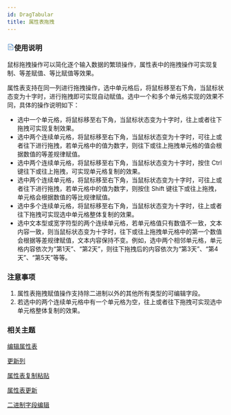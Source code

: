 ```yaml
---
id: DragTabular
title: 属性表拖拽
---
```

### ![](../../img/read.gif)使用说明

鼠标拖拽操作可以简化逐个输入数据的繁琐操作，属性表中的拖拽操作可实现复制、等差赋值、等比赋值等效果。

属性表支持在同一列进行拖拽操作，选中单元格后，将鼠标移至右下角，当鼠标状态变为十字时，进行拖拽即可实现自动赋值。选中一个和多个单元格实现的效果不同，具体的操作说明如下：

* 选中一个单元格，将鼠标移至右下角，当鼠标状态变为十字时，往上或者往下拖拽可实现复制效果。
* 选中两个连续单元格，将鼠标移至右下角，当鼠标状态变为十字时，可往上或者往下进行拖拽，若单元格中的值为数字，则往下或往上拖拽单元格的值会根据数值的等差规律赋值。
* 选中两个连续单元格，将鼠标移至右下角，当鼠标状态变为十字时，按住 Ctrl 键往下或往上拖拽，可实现单元格复制的效果。
* 选中两个连续单元格，将鼠标移至右下角，当鼠标状态变为十字时，可往上或者往下进行拖拽，若单元格中的值为数字，则按住 Shift 键往下或往上拖拽，单元格会根据数值的等比规律赋值。
* 选中多个连续单元格，将鼠标移至右下角，当鼠标状态变为十字时，往上或者往下拖拽可实现选中单元格整体复制的效果。
* 选中文本型或宽字符型的两个连续单元格，若单元格值只有数值不一致，文本内容一致，则当鼠标状态变为十字时，往下或往上拖拽单元格中的第一个数值会根据等差规律赋值，文本内容保持不变。例如，选中两个相邻单元格，单元格内容依次为“第1天”、“第2天”，则往下拖拽后的内容依次为“第3天”、“第4天”、“第5天”等等。

### 注意事项

1. 属性表拖拽赋值操作支持除二进制以外的其他所有类型的可编辑字段。
2. 若选中的两个连续单元格中有一个单元格为空，往上或者往下拖拽可实现选中单元格整体复制的效果。

### 相关主题

  [编辑属性表](Editgroup)

  [更新列](UpdateButton)

  [属性表复制粘贴](CopyAndPaste)

  [属性表更新](UpdateTabular)

  [二进制字段编辑](BinaryEdit)



